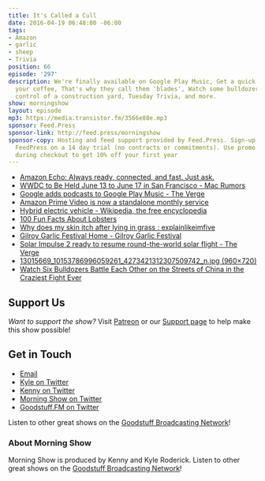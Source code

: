 ```yaml
---
title: It's Called a Cull
date: 2016-04-19 06:48:00 -06:00
tags:
- Amazon
- garlic
- sheep
- Trivia
position: 66
episode: '297'
description: We're finally available on Google Play Music, Get a quick nap in after
  your coffee, That's why they call them 'blades', Watch some bulldozers fight over
  control of a construction yard, Tuesday Trivia, and more.
show: morningshow
layout: episode
mp3: https://media.transistor.fm/3566e88e.mp3
sponsor: Feed.Press
sponsor-link: http://feed.press/morningshow
sponsor-copy: Hosting and feed support provided by Feed.Press. Sign-up today and try
  FeedPress on a 14 day trial (no contracts or commitments). Use promo code `morningshow`
  during checkout to get 10% off your first year
---
```


* [Amazon Echo: Always ready, connected, and fast. Just ask.](http://www.amazon.com/dp/B00X4WHP5E/?tag=kinjadeals-20&ascsubtag=c4e45463209dc09b80c9142b181c70a43185bc90&rawdata=%5Br%7Chttp%3A%2F%2Ffeedly.com%2Fi%2Fmy%5Bt%7Cmod-button%5Bp%7C1771762278%5Ba%7CB00X4WHP5E%5Bau%7C5727177402741770316%5Bb%7Cdeals)
* [WWDC to Be Held June 13 to June 17 in San Francisco - Mac Rumors](http://www.macrumors.com/2016/04/18/wwdc-2016-june-13-to-17/)
* [Google adds podcasts to Google Play Music - The Verge](http://www.theverge.com/2016/4/18/11441098/google-adds-podcasts-google-play-music)
* [Amazon Prime Video is now a standalone monthly service](http://www.engadget.com/2016/04/18/amazon-prime-video-is-now-a-standalone-monthly-service/)
* [Hybrid electric vehicle - Wikipedia, the free encyclopedia](https://en.wikipedia.org/wiki/Hybrid_electric_vehicle)
* [100 Fun Facts About Lobsters](http://www.woodmans.com/100-lobster-facts/)
* [Why does my skin itch after lying in grass : explainlikeimfive](https://www.reddit.com/r/explainlikeimfive/comments/1kcchm/why_does_my_skin_itch_after_lying_in_grass/)
* [Gilroy Garlic Festival Home - Gilroy Garlic Festival](http://gilroygarlicfestival.com/)
* [Solar Impulse 2 ready to resume round-the-world solar flight - The Verge](http://www.theverge.com/2016/4/15/11442354/solar-impulse-2-record-flight-continue-hawaii)
* [13015669_10153786996059261_4273421312307509742_n.jpg (960×720)](https://scontent.fsnc1-1.fna.fbcdn.net/hphotos-xaf1/v/t1.0-9/13015669_10153786996059261_4273421312307509742_n.jpg?oh=9dfcf12bb7dedd6af61588ea0432fee7&oe=57ABC0A8)
* [Watch Six Bulldozers Battle Each Other on the Streets of China in the Craziest Fight Ever](http://sploid.gizmodo.com/watch-six-bulldozers-battle-each-other-on-the-streets-i-1771725186)

## Support Us
*Want to support the show?* Visit [Patreon](http://patreon.com/morningshow) or our [Support page](http://goodstuff.fm/support) to help make this show possible!

## Get in Touch
* [Email](mailto:kyle@goodstuff.fm)
* [Kyle on Twitter](http://twitter.com/dogburps)
* [Kenny on Twitter](http://twitter.com/pizzarobotics)
* [Morning Show on Twitter](http://twitter.com/morningshowam)
* [Goodstuff.FM on Twitter](http://twitter.com/goodstufffm)

Listen to other great shows on the [Goodstuff Broadcasting Network](http://goodstuff.fm/shows)!

### About Morning Show
Morning Show is produced by Kenny and Kyle Roderick. Listen to other great shows on the [Goodstuff Broadcasting Network](http://goodstuff.fm/)!
